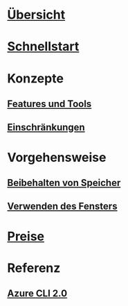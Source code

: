 # [Übersicht](overview.md)

# [Schnellstart](quickstart.md)

# Konzepte
## [Features und Tools](features.md)
## [Einschränkungen](limitations.md)

# Vorgehensweise
## [Beibehalten von Speicher](persisting-shell-storage.md)
## [Verwenden des Fensters](using-the-shell-window.md)

# [Preise](pricing.md)

# Referenz
## [Azure CLI 2.0](/cli/azure) 
